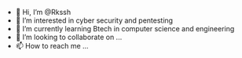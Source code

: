 - 👋 Hi, I’m @Rkssh
- 👀 I’m interested in cyber security and pentesting
- 🌱 I’m currently learning Btech in computer science and engineering
- 💞️ I’m looking to collaborate on ...
- 📫 How to reach me ...

<!---
Rkssh/Rkssh is a ✨ special ✨ repository because its `README.md` (this file) appears on your GitHub profile.
You can click the Preview link to take a look at your changes.
--->
